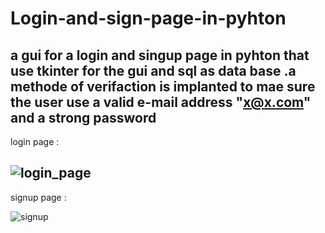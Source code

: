 # Login-and-sign-page-in-pyhton
 a gui for a login and singup page in pyhton that use tkinter for the gui and sql as data base .a methode of verifaction is implanted to mae sure the user use a valid e-mail address "x@x.com" and a strong password
---
login page :

![login_page](https://user-images.githubusercontent.com/61081690/213216393-c501d0f1-666d-4608-b4a5-8400043f03c2.png)
--
signup page :

![signup](https://user-images.githubusercontent.com/61081690/213216411-55388a2d-23cc-4ce9-996f-c79125e4e781.png)
